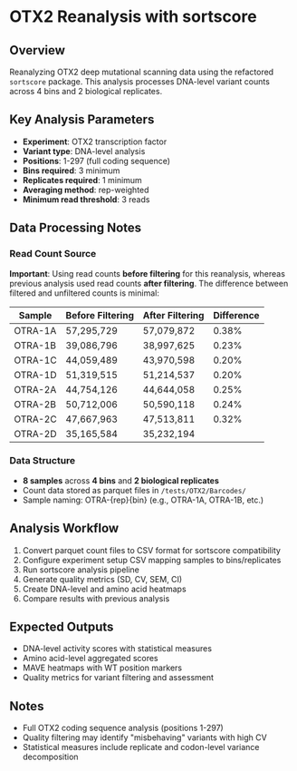 # OTX2 Reanalysis with sortscore

## Overview
Reanalyzing OTX2 deep mutational scanning data using the refactored `sortscore` package. This analysis processes DNA-level variant counts across 4 bins and 2 biological replicates.

## Key Analysis Parameters
- **Experiment**: OTX2 transcription factor
- **Variant type**: DNA-level analysis
- **Positions**: 1-297 (full coding sequence)
- **Bins required**: 3 minimum
- **Replicates required**: 1 minimum  
- **Averaging method**: rep-weighted
- **Minimum read threshold**: 3 reads

## Data Processing Notes

### Read Count Source
**Important**: Using read counts **before filtering** for this reanalysis, whereas previous analysis used read counts **after filtering**. The difference between filtered and unfiltered counts is minimal:

| Sample | Before Filtering | After Filtering | Difference |
|--------|------------------|-----------------|------------|
| OTRA-1A | 57,295,729 | 57,079,872 | 0.38% |
| OTRA-1B | 39,086,796 | 38,997,625 | 0.23% |
| OTRA-1C | 44,059,489 | 43,970,598 | 0.20% |
| OTRA-1D | 51,319,515 | 51,214,537 | 0.20% |
| OTRA-2A | 44,754,126 | 44,644,058 | 0.25% |
| OTRA-2B | 50,712,006 | 50,590,118 | 0.24% |
| OTRA-2C | 47,667,963 | 47,513,811 | 0.32% |
| OTRA-2D | 35,165,584 | 35,232,194 |  |

### Data Structure
- **8 samples** across **4 bins** and **2 biological replicates**
- Count data stored as parquet files in `/tests/OTX2/Barcodes/`
- Sample naming: OTRA-{rep}{bin} (e.g., OTRA-1A, OTRA-1B, etc.)

## Analysis Workflow
1. Convert parquet count files to CSV format for sortscore compatibility
2. Configure experiment setup CSV mapping samples to bins/replicates
3. Run sortscore analysis pipeline
4. Generate quality metrics (SD, CV, SEM, CI)
5. Create DNA-level and amino acid heatmaps
6. Compare results with previous analysis

## Expected Outputs
- DNA-level activity scores with statistical measures
- Amino acid-level aggregated scores
- MAVE heatmaps with WT position markers
- Quality metrics for variant filtering and assessment

## Notes
- Full OTX2 coding sequence analysis (positions 1-297)
- Quality filtering may identify "misbehaving" variants with high CV
- Statistical measures include replicate and codon-level variance decomposition